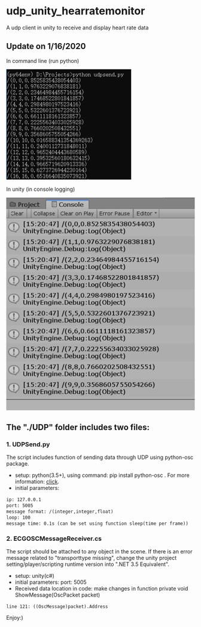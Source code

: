 # udp_unity_hearratemonitor
A udp client in unity to receive and display heart rate data

## Update on 1/16/2020
In command line (run python)

![Python](UDP/python_send.png)

In unity (in console logging)

![Unity](UDP/udp_receive_unity.png)

## The "./UDP" folder includes two files:

### 1. UDPSend.py
The script includes function of sending data through UDP using python-osc package. 
* setup: python(3.5+), using command: pip install python-osc .
For more information: [click](https://github.com/attwad/python-osc).
* initial parameters:
```
ip: 127.0.0.1
port: 5005
message format: /(integer,integer,float)
loop: 100
message time: 0.1s (can be set using function sleep(time per frame))
```
### 2. ECGOSCMessageReceiver.cs
The script should be attached to any object in the scene. If there is an error message related to "transporttype missing", change the unity project setting/player/scripting runtime version into ".NET 3.5 Equivalent". 

* setup: unity(c#)
* initial parameters: port: 5005
* Received data location in code: 
make changes in function private void ShowMessage(OscPacket packet)
```
line 121: ((OscMessage)packet).Address 
```

Enjoy:)
